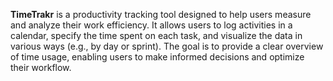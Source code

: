 **TimeTrakr** is a productivity tracking tool designed to help users measure and analyze their work efficiency. It allows users to log activities in a calendar, specify the time spent on each task, and visualize the data in various ways (e.g., by day or sprint). The goal is to provide a clear overview of time usage, enabling users to make informed decisions and optimize their workflow.